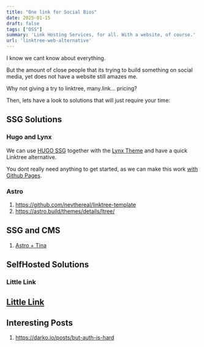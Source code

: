 ```yaml
---
title: "One link for Social Bios"
date: 2025-01-15
draft: false
tags: ["OSS"]
summary: 'Link Hosting Services, for all. With a website, of course.'
url: 'linktree-web-alternative'
---
```


I know we cant know about everything.

But the amount of close people that its trying to build something on social media, yet does not have a website still amazes me.

Why not giving a try to linktree, many.link... pricing?

Then, lets have a look to solutions that will just require your time:

## SSG Solutions

### Hugo and Lynx

We can use [HUGO SSG](https://jalcocert.github.io/JAlcocerT/using-hugo-as-website/) together with the [Lynx Theme](https://jalcocert.github.io/JAlcocerT/portfolio-website-for-social-media/) and have a quick Linktree alternative.

You dont really need anything to get started, as we can make this work [with Github Pages](https://jalcocert.github.io/JAlcocerT/how-to-use-github-pages/).

### Astro

1. https://github.com/nevthereal/linktree-template
2. https://astro.build/themes/details/ltree/

## SSG and CMS

1. [Astro + Tina](https://darko.io/posts/linktree-and-linkinbio-clone-with-astro-and-tinacms/)


## SelfHosted Solutions

### Little Link

[Little Link](https://noted.lol/littlelink/)
--- 

## Interesting Posts

1. https://darko.io/posts/but-auth-is-hard